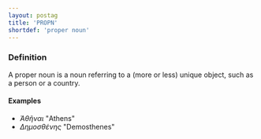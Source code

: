 ```yaml
---
layout: postag
title: 'PROPN'
shortdef: 'proper noun'
---
```


### Definition

A proper noun is a noun referring to a (more or less) unique object, such as a person or a country.

#### Examples

* _Ἀθῆναι_ "Athens"
* _Δημοσθένης_ "Demosthenes"


<!-- Interlanguage links updated St lis 3 20:58:13 CET 2021 -->
